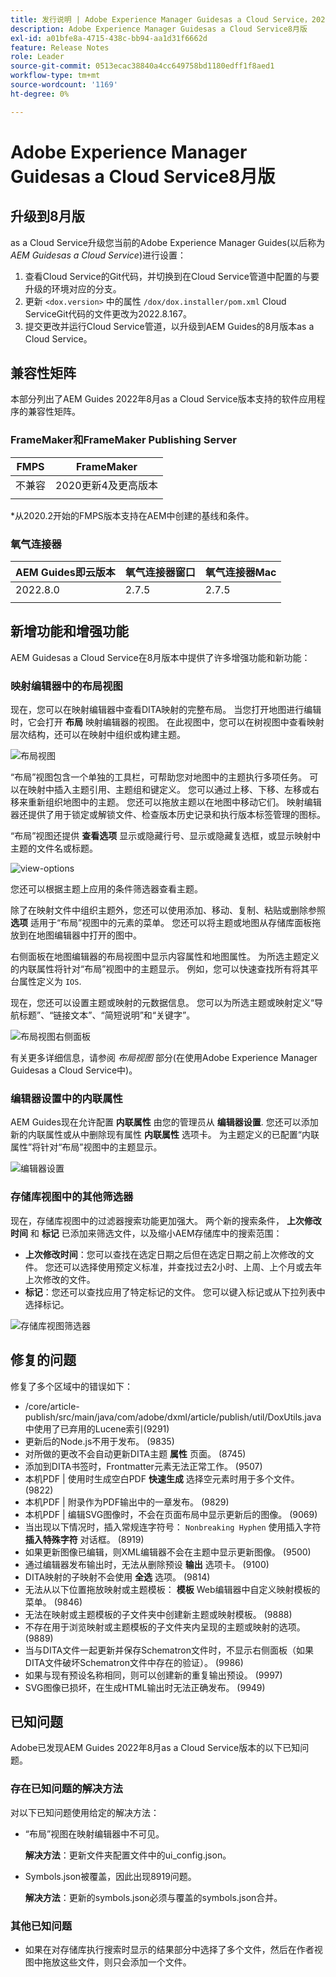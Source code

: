 ```yaml
---
title: 发行说明 | Adobe Experience Manager Guidesas a Cloud Service，2022年8月版
description: Adobe Experience Manager Guidesas a Cloud Service8月版
exl-id: a01bfe8a-4715-438c-bb94-aa1d31f6662d
feature: Release Notes
role: Leader
source-git-commit: 0513ecac38840a4cc649758bd1180edff1f8aed1
workflow-type: tm+mt
source-wordcount: '1169'
ht-degree: 0%

---
```


# Adobe Experience Manager Guidesas a Cloud Service8月版

## 升级到8月版

as a Cloud Service升级您当前的Adobe Experience Manager Guides(以后称为 *AEM Guidesas a Cloud Service*)进行设置：
1. 查看Cloud Service的Git代码，并切换到在Cloud Service管道中配置的与要升级的环境对应的分支。
1. 更新 `<dox.version>` 中的属性 `/dox/dox.installer/pom.xml` Cloud ServiceGit代码的文件更改为2022.8.167。
1. 提交更改并运行Cloud Service管道，以升级到AEM Guides的8月版本as a Cloud Service。

## 兼容性矩阵

本部分列出了AEM Guides 2022年8月as a Cloud Service版本支持的软件应用程序的兼容性矩阵。

### FrameMaker和FrameMaker Publishing Server

| FMPS | FrameMaker |
| --- | --- |
| 不兼容 | 2020更新4及更高版本 |
| | |

*从2020.2开始的FMPS版本支持在AEM中创建的基线和条件。

### 氧气连接器

| AEM Guides即云版本 | 氧气连接器窗口 | 氧气连接器Mac |
| --- | --- | --- |
| 2022.8.0 | 2.7.5 | 2.7.5 |
|  |  |  |


## 新增功能和增强功能

AEM Guidesas a Cloud Service在8月版本中提供了许多增强功能和新功能：

### 映射编辑器中的布局视图

现在，您可以在映射编辑器中查看DITA映射的完整布局。 当您打开地图进行编辑时，它会打开 **布局** 映射编辑器的视图。 在此视图中，您可以在树视图中查看映射层次结构，还可以在映射中组织或构建主题。

![布局视图](assets/layout-view-map.png)

“布局”视图包含一个单独的工具栏，可帮助您对地图中的主题执行多项任务。
可以在映射中插入主题引用、主题组和键定义。 您可以通过上移、下移、左移或右移来重新组织地图中的主题。 您还可以拖放主题以在地图中移动它们。 映射编辑器还提供了用于锁定或解锁文件、检查版本历史记录和执行版本标签管理的图标。


“布局”视图还提供 **查看选项** 显示或隐藏行号、显示或隐藏复选框，或显示映射中主题的文件名或标题。


![view-options](assets/view-options.png)

您还可以根据主题上应用的条件筛选器查看主题。

除了在映射文件中组织主题外，您还可以使用添加、移动、复制、粘贴或删除参照 **选项** 适用于“布局”视图中的元素的菜单。 您还可以将主题或地图从存储库面板拖放到在地图编辑器中打开的图中。

右侧面板在地图编辑器的布局视图中显示内容属性和地图属性。 为所选主题定义的内联属性将针对“布局”视图中的主题显示。 例如，您可以快速查找所有将其平台属性定义为 `IOS`.

现在，您还可以设置主题或映射的元数据信息。 您可以为所选主题或映射定义“导航标题”、“链接文本”、“简短说明”和“关键字”。

![布局视图右侧面板](assets/layout-inline-attributes.png)

有关更多详细信息，请参阅 *布局视图* 部分(在使用Adobe Experience Manager Guidesas a Cloud Service中)。

### 编辑器设置中的内联属性

AEM Guides现在允许配置 **内联属性** 由您的管理员从 **编辑器设置**. 您还可以添加新的内联属性或从中删除现有属性 **内联属性** 选项卡。
为主题定义的已配置“内联属性”将针对“布局”视图中的主题显示。

![编辑器设置](assets/editor-settings-inline-attributes.png)


### 存储库视图中的其他筛选器

现在，存储库视图中的过滤器搜索功能更加强大。 两个新的搜索条件， **上次修改时间** 和 **标记** 已添加来筛选文件，以及缩小AEM存储库中的搜索范围：
* **上次修改时间**：您可以查找在选定日期之后但在选定日期之前上次修改的文件。 您还可以选择使用预定义标准，并查找过去2小时、上周、上个月或去年上次修改的文件。
* **标记**：您还可以查找应用了特定标记的文件。 您可以键入标记或从下拉列表中选择标记。

![存储库视图筛选器](assets/repo-filter-search.png)


## 修复的问题

修复了多个区域中的错误如下：

* /core/article-publish/src/main/java/com/adobe/dxml/article/publish/util/DoxUtils.java中使用了已弃用的Lucene索引(9291)
* 更新后的Node.js不用于发布。 (9835)
* 对所做的更改不会自动更新DITA主题 **属性** 页面。 (8745)
* 添加到DITA书签时，Frontmatter元素无法正常工作。 (9507)
* 本机PDF | 使用时生成空白PDF **快速生成** 选择空元素时用于多个文件。 (9822)
* 本机PDF | 附录作为PDF输出中的一章发布。 (9829)
* 本机PDF | 编辑SVG图像时，不会在页面布局中显示更新后的图像。 (9069)
* 当出现以下情况时，插入常规连字符号： `Nonbreaking Hyphen` 使用插入字符 **插入特殊字符** 对话框。 (8919)
* 如果更新图像已编辑，则XML编辑器不会在主题中显示更新图像。 (9500)
* 通过编辑器发布输出时，无法从删除预设 **输出** 选项卡。 (9100)
* DITA映射的子映射不会使用 **全选** 选项。 (9814)
* 无法从以下位置拖放映射或主题模板： **模板** Web编辑器中自定义映射模板的菜单。 (9846)
* 无法在映射或主题模板的子文件夹中创建新主题或映射模板。 (9888)
* 不存在用于浏览映射或主题模板的子文件夹内呈现的主题或映射的选项。 (9889)
* 当与DITA文件一起更新并保存Schematron文件时，不显示右侧面板（如果DITA文件破坏Schematron文件中存在的验证）。 (9986)
* 如果与现有预设名称相同，则可以创建新的重复输出预设。 (9997)
* SVG图像已损坏，在生成HTML输出时无法正确发布。 (9949)


## 已知问题

Adobe已发现AEM Guides 2022年8月as a Cloud Service版本的以下已知问题。

### 存在已知问题的解决方法

对以下已知问题使用给定的解决方法：

* “布局”视图在映射编辑器中不可见。

  **解决方法**：更新文件夹配置文件中的ui_config.json。

* Symbols.json被覆盖，因此出现8919问题。

  **解决方法**：更新的symbols.json必须与覆盖的symbols.json合并。

### 其他已知问题

* 如果在对存储库执行搜索时显示的结果部分中选择了多个文件，然后在作者视图中拖放这些文件，则只会添加一个文件。
